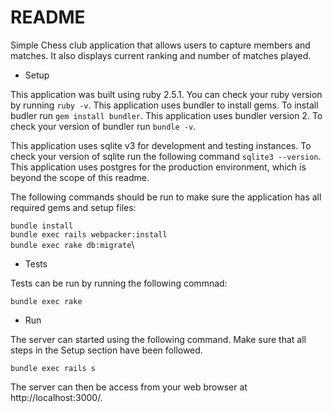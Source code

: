 # README

Simple Chess club application that allows users to capture members and matches. It also displays current ranking and number of matches played.

* Setup

This application was built using ruby 2.5.1. You can check your ruby version by running `ruby -v`. 
This application uses bundler to install gems. To install budler run `gem install bundler`. This application uses bundler version 2. To check your version of bundler run `bundle -v`.

This application uses sqlite v3 for development and testing instances. To check your version of sqlite run the following command `sqlite3 --version`. This application uses postgres for the production environment, which is beyond the scope of this readme.

The following commands should be run to make sure the application has all required gems and setup files:

`bundle install`\
`bundle exec rails webpacker:install`\
`bundle exec rake db:migrate`\

* Tests

Tests can be run by running the following commnad:

`bundle exec rake`

* Run

The server can started using the following command. Make sure that all steps in the Setup section have been followed.

`bundle exec rails s`

The server can then be access from your web browser at http://localhost:3000/.
